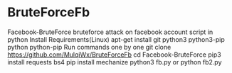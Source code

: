 # BruteForceFb
Facebook-BruteForce bruteforce attack on facebook account script in python  Install Requirements(Linux) apt-get install git python3 python3-pip python python-pip Run commands one by one git clone https://github.com/MulqiWx/BruteForceFb cd Facebook-BruteForce pip3 install requests bs4 pip install mechanize python3 fb.py or python fb2.py
